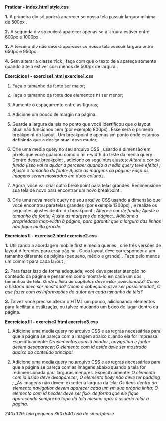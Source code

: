 **Praticar - index.html style.css**

**1.** A primeira div só poderá aparecer se nossa tela possuir largura mínima de 500px .

**2.** A segunda div só poderá aparecer apenas se a largura estiver entre 600px e 1000px .

**3.** A terceira div não deverá aparecer se nossa tela possuir largura entre 650px e 950px .

**4.** Sem alterar a classe trick , faça com que o texto dela apareça somente quando a tela estiver com menos de 500px de largura .

**Exercicios I - exercise1.html exercise1.css**

1. Faça o tamanho da fonte ser maior;

2. Faça o tamanho da fonte dos elementos h1 ser menor;

3. Aumente o espaçamento entre as figuras;

4. Adicione um pouco de margin na página.

5. Guarde a largura da tela no ponto que você identificou que o layout atual não funcionou bem (por exemplo 800px) . Esse será o primeiro breakpoint do layout . Um breakpoint é apenas um ponto onde estamos definindo que o design atual deve mudar;

6. Crie uma media query no seu arquivo CSS , usando a dimensão em pixels que você guardou como o min-width do teste da media query . Dentro desse breakpoint , adicione os seguintes ajustes:
  _Altere a cor de fundo (isso vai te ajudar a perceber quando a media query teve efeito) ;_
  _Ajuste o tamanho da fonte;_
  _Ajuste as margens da página;_
  _Faça as imagens serem mostradas em duas colunas._

7. Agora, você vai criar outro breakpoint para telas grandes. Redimensione sua tela de novo para encontrar um novo breakpoint .

8. Crie uma nova media query no seu arquivo CSS usando a dimensão que você encontrou para telas grandes (por exemplo 1300px) , e realize os seguintes ajustes dentro do breakpoint :
  _Altere a cor de fundo;_
  _Ajuste o tamanho da fonte;_
  _Ajuste as margens da página;__
  _Adicione a propriedade max-width à página, para garantir que a largura das linhas não fique muito grande._

**Exercicios II - exercise2.html exercise2.css**

**1.** Utilizando a abordagem mobile first e media queries , crie três versões de layout diferentes para essa página . Cada layout deve corresponder a um tamanho diferente de página (pequeno, médio e grande) . Faça pelo menos um commit para cada layout ;

**2.** Para fazer isso de forma adequada, você deve prestar atenção no conteúdo da página e pensar em como mostrá-lo em cada um dos tamanhos de tela:
  _Onde a lista de capítulos deve estar posicionada?_
  _Como a história deve ser mostrada?_
  _Como o cabeçalho deve ser posicionado?__
  _O que fazer com as informações do autor em cada tamanho de tela?_

**3.** Talvez você precise alterar o HTML um pouco, adicionando elementos para facilitar a estilização, ou talvez mudando um bloco de lugar dentro da página.

**Exercicios III - exercise3.html exercise3.css**

1. Adicione uma media query no arquivo CSS e as regras necessárias para que a página se pareça com a imagem abaixo quando ela for impressa. Especificamente:
  _Os elementos com id header , navigation e footer devem desaparecer;_
  _O elemento com id aside deve ser mostrado abaixo do conteúdo principal._

2. Adicione uma media query no arquivo CSS e as regras necessárias para que a página se pareça com as imagens abaixo quando a tela for redimensionada para larguras menores. Especificamente:
  _O elemento com id aside deve desaparecer;_
  _O elemento body não deve ter padding ;_
  _As imagens não devem exceder a largura da tela;
  _Os itens dentro do elemento navigation devem aparecer cada um em sua própria linha;_
  _O elemento com id header deve ser fixo, de forma que ele fique aparecendo sempre no topo da tela mesmo após o usuário rolar a página._

  _240x320: tela pequena_
  _360x640 tela de smartphone_
